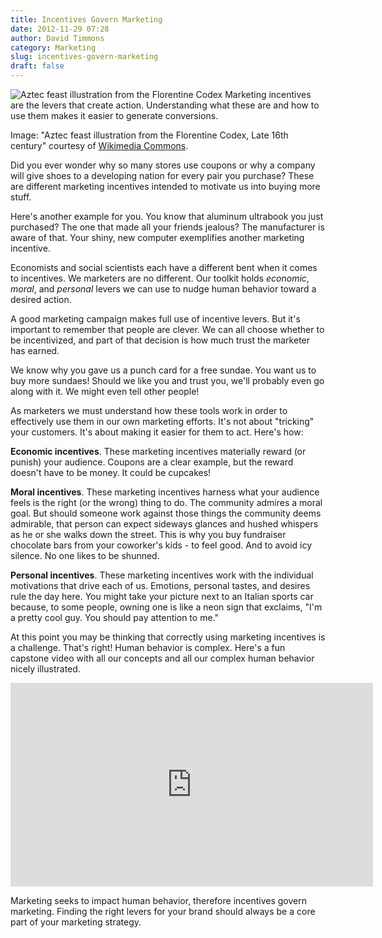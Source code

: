 ```yaml
---
title: Incentives Govern Marketing
date: 2012-11-29 07:28
author: David Timmons
category: Marketing
slug: incentives-govern-marketing
draft: false
---
```


![Aztec feast illustration from the Florentine Codex][1]
<span class="img-caption">
  Marketing incentives are the levers that create action. Understanding
  what these are and how to use them makes it easier to generate
  conversions.

  Image: "Aztec feast illustration from the Florentine Codex, Late 16th
  century" courtesy of [Wikimedia Commons][2].
</span>

Did you ever wonder why so many stores use coupons or why a company will
give shoes to a developing nation for every pair you purchase? These are
different marketing incentives intended to motivate us into buying more
stuff.

Here's another example for you. You know that aluminum ultrabook you
just purchased? The one that made all your friends jealous? The
manufacturer is aware of that. Your shiny, new computer exemplifies
another marketing incentive.

Economists and social scientists each have a different bent when it
comes to incentives. We marketers are no different. Our toolkit holds
*economic*, *moral*, and *personal* levers we can use to nudge human
behavior toward a desired action.

A good marketing campaign makes full use of incentive levers. But it's
important to remember that people are clever. We can all choose whether
to be incentivized, and part of that decision is how much trust the
marketer has earned.

We know why you gave us a punch card for a free sundae. You want us to
buy more sundaes! Should we like you and trust you, we'll probably even
go along with it. We might even tell other people!

As marketers we must understand how these tools work in order to
effectively use them in our own marketing efforts. It's not about
"tricking" your customers. It's about making it easier for them to act.
Here's how:

**Economic incentives**. These marketing incentives materially reward
(or punish) your audience. Coupons are a clear example, but the reward
doesn't have to be money. It could be cupcakes!

**Moral incentives**. These marketing incentives harness what your
audience feels is the right (or the wrong) thing to do. The community
admires a moral goal. But should someone work against those things the
community deems admirable, that person can expect sideways glances and
hushed whispers as he or she walks down the street. This is why you buy
fundraiser chocolate bars from your coworker's kids - to feel good. And
to avoid icy silence. No one likes to be shunned.

**Personal incentives**. These marketing incentives work with the
individual motivations that drive each of us. Emotions, personal tastes,
and desires rule the day here. You might take your picture next to an
Italian sports car because, to some people, owning one is like a neon
sign that exclaims, "I'm a pretty cool guy. You should pay attention to
me."

At this point you may be thinking that correctly using marketing
incentives is a challenge. That's right! Human behavior is complex.
Here's a fun capstone video with all our concepts and all our complex
human behavior nicely illustrated.

<iframe width="580" height="326"
        src="http://www.youtube.com/embed/osUwukXSd0k?rel=0"
        frameborder="0" allowfullscreen></iframe>

Marketing seeks to impact human behavior, therefore incentives govern
marketing. Finding the right levers for your brand should always be a
core part of your marketing strategy.


[1]: {{imagePath}}2012/11/incentives-govern-marketing0.jpg
  "Marketing incentives are the levers that create action."

[2]: http://commons.wikimedia.org/wiki/File:Aztec_feast_4.jpg
  "View the original image on Wikimedia Commons."

